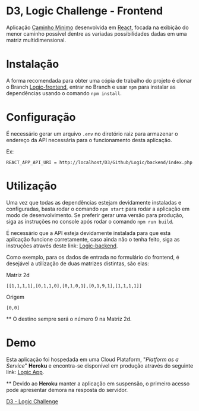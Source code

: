 # D3, Logic Challenge - Frontend

Aplicação [Caminho Mínimo](https://pt.wikipedia.org/wiki/Problema_do_caminho_m%C3%ADnimo) desenvolvida em [React](https://reactjs.org/), focada na exibição do menor caminho possível dentre as variadas possibilidades dadas em uma matriz multidimensional.

# Instalação

A forma recomendada para obter uma cópia de trabalho do projeto é clonar o Branch [Logic-frontend](https://github.com/RempelOliveira/D3-BackendChallenge/tree/Logic-frontend), entrar no Branch e usar `npm` para instalar as dependências usando o comando `npm install`.

# Configuração

É necessário gerar um arquivo `.env` no diretório raiz para armazenar o endereço da API necessária para o funcionamento desta aplicação.

Ex:

```
REACT_APP_API_URI = http://localhost/D3/Github/Logic/backend/index.php
```

# Utilização

Uma vez que todas as dependências estejam devidamente instaladas e configuradas, basta rodar o comando `npm start` para rodar a aplicação em modo de desenvolvimento. Se preferir gerar uma versão para produção, siga as instruções no console após rodar o comando `npm run build`.

É necessário que a API esteja devidamente instalada para que esta aplicação funcione corretamente, caso ainda não o tenha feito, siga as instruções através deste link: [Logic-backend](https://github.com/RempelOliveira/D3-BackendChallenge/tree/Logic-backend).

Como exemplo, para os dados de entrada no formulário do frontend, é desejável a utilização de duas matrizes distintas, são elas:

Matriz 2d

```
[[1,1,1,1],[0,1,1,0],[0,1,0,1],[0,1,9,1],[1,1,1,1]]
```

Origem
```
[0,0]
```

** O destino sempre será o número 9 na Matriz 2d.

# Demo

Esta aplicação foi hospedada em uma Cloud Plataform, "*Platform as a Service*" **Heroku** e encontra-se disponível em produção através do seguinte link: [Logic App](https://d3-logic-frontend.herokuapp.com).

** Devido ao **Heroku** manter a aplicação em suspensão, o primeiro acesso pode apresentar demora na resposta do servidor.

[D3 - Logic Challenge](https://github.com/d3estudio/backend-challenge/blob/master/LOGIC.md)